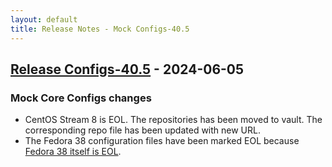 ```yaml
---
layout: default
title: Release Notes - Mock Configs-40.5
---
```


## [Release Configs-40.5](https://rpm-software-management.github.io/mock/Release-Notes-Configs-40.5) - 2024-06-05


### Mock Core Configs changes

- CentOS Stream 8 is EOL. The repositories has been moved to vault.
  The corresponding repo file has been updated with new URL.
- The Fedora 38 configuration files have been marked EOL because [Fedora 38 itself
  is EOL](https://fedorapeople.org/groups/schedule/f-40/f-40-all-tasks.html).

